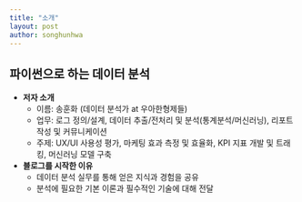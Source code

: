 ```yaml
---
title: "소개"
layout: post
author: songhunhwa
---
```


## 파이썬으로 하는 데이터 분석
 - **저자 소개**
   - 이름: 송훈화 (데이터 분석가 at 우아한형제들)
   - 업무: 로그 정의/설계, 데이터 추출/전처리 및 분석(통계분석/머신러닝), 리포트 작성 및 커뮤니케이션
   - 주제: UX/UI 사용성 평가, 마케팅 효과 측정 및 효율화, KPI 지표 개발 및 트래킹, 머신러닝 모델 구축   
 - **블로그를 시작한 이유**
   - 데이터 분석 실무를 통해 얻은 지식과 경험을 공유 
   - 분석에 필요한 기본 이론과 필수적인 기술에 대해 전달
